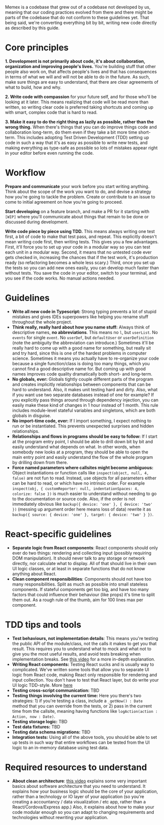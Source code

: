 Memex is a codebase that grew out of a codebase not developed by us, meaning that our coding practices evolved from there and there might be parts of the codebase that do not conform to these guidelines yet. That being said, we're converting everything bit by bit, writing new code directly as described by this guide.

# Core principles

**1. Development is not primarily about code, it's about collaboration, organization and improving people's lives.** You're building stuff that other people also work on, that affects people's lives and that has consequences in terms of what we will and will not be able to do in the future. As such, make sure things are easy to understand, that there are clear agreements of what to build, how and why.

**2. Write code with compassion** for your future self, and for those who'll be looking at it later. This means realizing that code will be read more than written, so writing clear code is preferred taking shortcuts and coming up with smart, complex code that is hard to read.

**3. Make it easy to do the right thing as lazily as possible, rather than the wrong thing.** When there's things that you can do improve things code and collaboration long-term, do them even if they take a bit more time short-term. This includes adopting Test Driven Development (TDD) setting up code in such a way that it's as easy as possible to write new tests, and making everything as type-safe as possible so lots of mistakes appear right in your editor before even running the code.

# Workflow

**Prepare and communicate** your work before you start writing anything. Think about the scope of the work you want to do, and devise a strategy how you're going to tackle the problem. Create or contribute to an issue to come to initial agreement on how you're going to proceed.

**Start developing** on a feature branch, and make a PR for it starting with `[WIP]` where you'll communicate about things that remain to be done or discussed during development.

**Write code piece by piece using TDD.** This means always writing one test first, a bit of code to make that test pass, and repeat. This explicitly doesn't mean writing code first, then writing tests. This gives you a few advantages. First, it'll force you to set up your code in a modular way so you can test each unit in a modular way. Second, it means that no untested code ever gets checked in, increasing the chances that if the test work, it's production ready (so refactoring becomes a whole less scary.) Third, once you set up the tests so you can add new ones easily, you can develop much faster than without tests. You save the code in your editor, switch to your terminal, and you see if the code works. No manual actions needed.

# Guidelines

-   **Write all new code in Typescript:** Strong typing prevents a lot of stupid mistakes and gives IDEs superpowers like helping you rename stuff throughout the whole project.
-   **Think really, really hard about how you name stuff:** Always think of descriptive names, **no abbreviations**. This means no `l`, but `userList`. No `events` for single `event`. No `userDef`, but `defaultUser` or `userDefinition` (note the ambiguity the abbreviation can introduce.) Sometimes it'll be really hard to come up with a good name for something, but really sit and try hard, since this is one of the hardest problems in computer science. Sometimes it means you actually have to re-organize your code because a single function/class is doing too many things, which you cannot find a good descriptive name for. But coming up with good names improves code quality dramatically both short- and long-term.
-   **No globals, ever:** Globals tightly couple different parts of the program and creates implicitly relationships between components that can be hard to understand. Also, it makes unit testing hard and dirty. Also, what if you want use two separate databases instead of one for example? If you explicitly pass things around through dependency injection, you can easily make these kind of changes in 1 hour instead of 1 month. This rule includes module-level stateful variables and singletons, which are both globals in disguise.
-   **No import-time code, ever:** If I import something, I expect nothing to run or be instantiated. This prevents unexpected surprises and hidden relationships.
-   **Relationships and flows in programs should be easy to follow:** If I start at the program entry point, I should be able to drill down bit by bit and easily understand what depends on what. In other words, when somebody new looks at a program, they should be able to open the main entry point and easily understand the flow of the whole program by drilling down from there.
-   **Force named parameters where callsites might become ambiguous:** Object instantiations or function calls like `inspect(object, null, 4, false)` are not fun to read. Instead, use objects for all parameters either can be hard to read, or which have no intrinsic order. For example `inspect(obj, { customReporter: null, indentationSpaces: 4, colorize: false })` is much easier to understand without needing to go to the documentation or source code. Also, if the order is not immediately obvious like `backup({ device: 'one' }, { device: 'two' })` (messing up argument order here means loss of data) rewrite it as `backup({ source: { device: 'one' }, target: { device: 'two' } })`.

# React-specific guidelines

-   **Separate logic from React components**: React components should only ever do two things: rendering and collecting input (possibly requiring DOM manipulation). It should never talk to any storage or network directly, nor calculate what to display. All of that should live in their own UI logic classes, or at least in separate functions that do not know anything about React.
-   **Clean component responsibilities**: Components should not have too many responsibilities. Split as much as possible into small stateless components. If stateful components get too big, and have too many factors that could influence their behaviour (like props) it's time to split them out. As a rough rule of the thumb, aim for 100 lines max per component.

# TDD tips and tools

-   **Test behaviours, not implementation details**: This means you're testing the public API of the module/class, not the calls it makes to get you that result. This requires you to understand what to mock and what not to give you the most useful results, and avoid tests breaking when implementation breaks. See [this video](https://www.youtube.com/watch?v=EZ05e7EMOLM) for a more in-depth explanation.
-   **Writing React components:** Testing React sucks and is usually way to complicated. We've written some tools that allow you to separate UI logic from React code, making React only responsible for rendering and input collection. You don't have to test that React layer, but do write your UI logic TDD-style. More [here](./Writing-React-Components.md)
-   **Testing cross-script communication:** TBD
-   **Testing things involving the current time:** Here you there's two strategies: 1) if you're testing a class, include a `_getNow() : Date` method that you can override from the tests, or 2) pass in the current time from the callsite, meaning having functions like `logAction(action : Action, now : Date)`.
-   **Testing storage logic:** TBD
-   **Test data fixtures:** TBD
-   **Testing data schema migrations:** TBD
-   **Integration tests:** Using all of the above tools, you should be able to set up tests in such way that entire workflows can be tested from the UI logic to an in-memory database using test data.

# Required resources to understand

-   **About clean architecture**: [this video](https://youtu.be/o_TH-Y78tt4?t=644) explains some very important basics about software architecture that you need to understand. It explains how your business logic should be the core of your application, rather than a technology or IO layer of your application (so you're creating a accountancy / data visualization / etc app, rather than a React/Cordova/Express app.) Also, it explains about how to make your code modular enough so you can adapt to changing requirements and technologies without rewriting your application.
